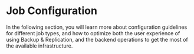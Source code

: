 # Job Configuration
In the following section, you will learn more about configuration guidelines
for different job types, and how to optimize both the user experience of
using Backup & Replication, and the backend operations to get the most of the
available infrastructure. 
